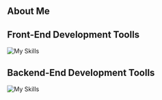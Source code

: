 <!-- about me -->
## About Me

<!-- skills -->
 ## Front-End Development Toolls
 ![My Skills](https://skillicons.dev/icons?i=html,css,sass)
  ## Backend-End Development Toolls
  ![My Skills](https://skillicons.dev/)
